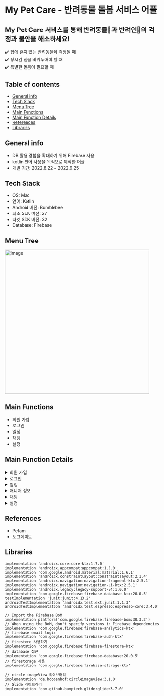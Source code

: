 # My Pet Care - 반려동물 돌봄 서비스 어플
## My Pet Care 서비스를 통해 반려동물🐶과 반려인🙂의 걱정과 불안을 해소하세요!</br>
✔️ 집에 혼자 있는 반려동물이 걱정될 때</br>
✔️ 장시간 집을 비워두어야 할 때</br>
✔️ 특별한 돌봄이 필요할 때


## Table of contents
* [General info](#general-info)
* [Tech Stack](#tech-stack)
* [Menu Tree](#menu-tree)
* [Main Functions](#main-functions)
* [Main Function Details](#main-function-details)
* [References](#references)
* [Libraries](#libraries)


## General info
* DB 활용 경험을 확대하기 위해 Firebase 사용
* kotlin 언어 사용을 목적으로 제작한 어플
* 개발 기간: 2022.8.22 ~ 2022.9.25


## Tech Stack
* OS: Mac
* 언어: Kotlin
* Android 버전: Bumblebee
* 최소 SDK 버전: 27
* 타겟 SDK 버전: 32
* Database: Firebase

## Menu Tree
<img width="469" alt="image" src="https://user-images.githubusercontent.com/73895803/193718379-2715d82c-0ca3-4359-9d0a-b2cd0aada5e7.png">


## Main Functions
* 회원 가입
* 로그인
* 일정
* 채팅
* 설정

## Main Function Details

<details>
  <summary>회원 가입</summary>
    
<img width="272" alt="image" src="https://user-images.githubusercontent.com/73895803/193718550-56aced60-0576-4360-b17c-1838d6112f55.png">

  * 사용자 정보와 반려 동물 정보 입력
  * 중복 아이디 
  * 가입 완료 시 Firebase에 계정 생성과 기본 프로필 저장

 </details>
  
<details>
  <summary>로그인</summary>
    
  <img width="274" alt="image" src="https://user-images.githubusercontent.com/73895803/193718223-e62aea2a-939b-4820-9d9a-318527cfe79c.png">
  
 * Firebase의 Authentication을 통해 사용자가 입력한 값과 비교해서 값이 일치할 때 로그인 허용
  * 로그인 성공 시 일정 화면으로 이동
</details>

  
<details>
  <summary>일정</summary>
    
  <img width="272" alt="image" src="https://user-images.githubusercontent.com/73895803/193718725-67526f27-dbb0-4fb6-8559-dbdbd150a1d4.png">

  * 일정 신청
    * 날짜 선택 -> 신청 버튼 클릭 -> 신청하고자 하는 서비스 유형과 돌봄이 필요한 시간, 메모 내용 등을 입력 -> 완료 버튼 클릭

    <img width="272" alt="image" src="https://user-images.githubusercontent.com/73895803/193718792-3fb4675e-28ee-4a1f-8155-c7adda1a10da.png">
    <img width="273" alt="image" src="https://user-images.githubusercontent.com/73895803/193719107-7ef7378a-036c-4503-b997-7768aa867627.png">

  * 일정 확인
    * 일정이 있는 날짜 선택 -> 일정 클릭 -> 신청된 서비스 유형과 시간, 메모 내용, 담당 매니저를 확인할 수 있음
    <img width="270" alt="image" src="https://user-images.githubusercontent.com/73895803/193719196-5232720c-2ba1-443b-b124-97dbb8b2cd40.png">
    <img width="272" alt="image" src="https://user-images.githubusercontent.com/73895803/193719504-865fb10e-b12c-4831-8e3b-3457e8cfa527.png">
    
</details>
    
    
<details>
  <summary>매니저 정보</summary>
    
<img width="272" alt="image" src="https://user-images.githubusercontent.com/73895803/193719841-644db40f-988a-4277-b9a2-5c99f87ac2d3.png">
</details>


  
<details>
  <summary>채팅</summary>
    
 * 매니저와 첫 채팅 시작 하기
    * 일정이 있는 날짜 선택 -> 일정 클릭 -> 신청된 서비스 유형과 시간, 메모 내용, 담당 매니저 확인 화면에서 담당 매니저 선택 -> 
    * 매니저 정보 화면으로 이동 -> 화면 우측 상단의 채팅 버튼 클릭 -> 채팅 화면으로 이동
    <img width="273" alt="image" src="https://user-images.githubusercontent.com/73895803/193720521-2a1b7d83-2c7f-4caa-85cb-29f5fa0c1587.png">

 * 채팅 목록
    * 화면 하단의 채팅 아이콘 클릭 -> 채팅 목록 중 원하는 방을 선택 -> 채팅 화면으로 이동
    <img width="273" alt="image" src="https://user-images.githubusercontent.com/73895803/193720578-232b37cd-9e62-4a40-961d-41184595e5b6.png">
</details>


<details>
  <summary>설정</summary>
    
  <img width="271" alt="image" src="https://user-images.githubusercontent.com/73895803/193720884-d1411ec8-dde5-41ad-9627-e709addc612d.png">

* 나의 프로필
    * 정보 변경
      * 수정을 원하는 정보를 재 입력 -> 화면 우측 상단의 완료 버튼 클릭
    * 프로필 사진 변경
      * 프로필 이미지 클릭 -> 갤러리로 이동 -> 변경하고자 하는 이미지 선택 -> 프로필 화면으로 이동 -> 화면 우측 상단의 완료 버튼 클릭
    * Image
    <img width="273" alt="image" src="https://user-images.githubusercontent.com/73895803/193720639-a2ca23ce-836d-4738-947d-5a706797d99f.png">
    <img width="274" alt="image" src="https://user-images.githubusercontent.com/73895803/193720763-de74430c-5a99-4c1d-ac33-817429449d12.png">


  * 작성한 리뷰
    * 작성한 리뷰 버튼 클릭 -> 리뷰 삭제를 원한다면 해당 리뷰의 삭제 버튼을 클릭
    * Image
    <img width="273" alt="image" src="https://user-images.githubusercontent.com/73895803/193720799-24e0fcf4-91a1-4dc0-a099-5039ca871ec0.png">


  * 로그아웃
    * 로그아웃 버튼 클릭 -> 로그인 화면으로 이동
</details>

   

## References
* Pefam
* 도그메이트

## Libraries

    implementation 'androidx.core:core-ktx:1.7.0'
    implementation 'androidx.appcompat:appcompat:1.5.0'
    implementation 'com.google.android.material:material:1.6.1'
    implementation 'androidx.constraintlayout:constraintlayout:2.1.4'
    implementation 'androidx.navigation:navigation-fragment-ktx:2.5.1'
    implementation 'androidx.navigation:navigation-ui-ktx:2.5.1'
    implementation 'androidx.legacy:legacy-support-v4:1.0.0'
    implementation 'com.google.firebase:firebase-database-ktx:20.0.5'
    testImplementation 'junit:junit:4.13.2'
    androidTestImplementation 'androidx.test.ext:junit:1.1.3'
    androidTestImplementation 'androidx.test.espresso:espresso-core:3.4.0'

    // Import the Firebase BoM
    implementation platform('com.google.firebase:firebase-bom:30.3.2')
    // When using the BoM, don't specify versions in Firebase dependencies
    implementation 'com.google.firebase:firebase-analytics-ktx'
    // firebase email login
    implementation 'com.google.firebase:firebase-auth-ktx'
    // firestore 사용하기
    implementation 'com.google.firebase:firebase-firestore-ktx'
    // database 접근
    implementation 'com.google.firebase:firebase-database:20.0.5'
    // firestorage 사용
    implementation 'com.google.firebase:firebase-storage-ktx'

    // circle imageView 라이브러리
    implementation 'de.hdodenhof:circleimageview:3.1.0'
    // Glide 라이브러리
    implementation 'com.github.bumptech.glide:glide:3.7.0'


